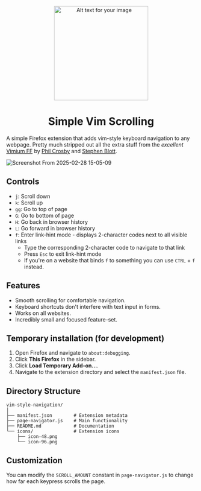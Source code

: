 <p align="center">
  <img width="250" height="250" src="https://github.com/user-attachments/assets/5278e4c5-c8d3-4d3b-ab05-e3bc7947bbb3" alt="Alt text for your image">
</p>

<h1 align="center">Simple Vim Scrolling</h1>

A simple Firefox extension that adds vim-style keyboard navigation to any webpage. Pretty much stripped out all the extra stuff from the _excellent_  [Vimium FF](https://addons.mozilla.org/en-CA/firefox/addon/vimium-ff/) by [Phil Crosby](https://addons.mozilla.org/en-CA/firefox/user/14971172/) and [Stephen Blott](https://addons.mozilla.org/en-CA/firefox/user/12979436/).

![Screenshot From 2025-02-28 15-05-09](https://github.com/user-attachments/assets/1dcb7f68-55cf-4d1e-93da-87afde84ed7f)

## Controls

- `j`: Scroll down
- `k`: Scroll up
- `gg`: Go to top of page
- `G`: Go to bottom of page
- `H`: Go back in browser history
- `L`: Go forward in browser history
- `f`: Enter link-hint mode - displays 2-character codes next to all visible links
  - Type the corresponding 2-character code to navigate to that link
  - Press `Esc` to exit link-hint mode
  - If you're on a website that binds `f` to something you can use `CTRL` + `f` instead.

## Features

- Smooth scrolling for comfortable navigation.
- Keyboard shortcuts don't interfere with text input in forms.
- Works on all websites.
- Incredibly small and focused feature-set.

## Temporary installation (for development)

1. Open Firefox and navigate to `about:debugging`.
2. Click **This Firefox** in the sidebar.
3. Click **Load Temporary Add-on...**.
4. Navigate to the extension directory and select the `manifest.json` file.

## Directory Structure

```
vim-style-navigation/
│
├── manifest.json        # Extension metadata
├── page-navigator.js    # Main functionality
├── README.md            # Documentation
└── icons/               # Extension icons
    ├── icon-48.png
    └── icon-96.png
```

## Customization

You can modify the `SCROLL_AMOUNT` constant in `page-navigator.js` to change how far each keypress scrolls the page.
